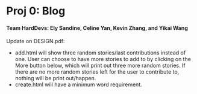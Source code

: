 # Proj 0: Blog
#### Team HardDevs: Ely Sandine, Celine Yan, Kevin Zhang, and Yikai Wang

Update on DESIGN.pdf:

- add.html will show three random stories/last contributions instead of one. User can choose to have more stories to add to by clicking on the More button below, which will print out three more random stories. If there are no more random stories left for the user to contribute to, nothing will be print out/happen.
- create.html will have a minimum word requirement.
